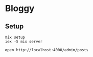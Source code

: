 # Bloggy

## Setup

```
mix setup
iex -S mix server
```

```
open http://localhost:4000/admin/posts
```
